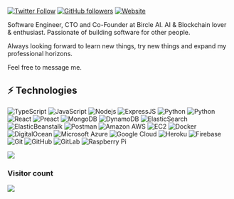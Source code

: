 
[![Twitter Follow](https://img.shields.io/twitter/follow/0xFpiantoni?style=social)](https://twitter.com/intent/follow?screen_name=0xFpiantoni) 
[![GitHub followers](https://img.shields.io/github/followers/fpiantoni?label=Follow&style=social)](https://github.com/fpiantoni) 
[![Website](https://img.shields.io/badge/BircleAI--green?style=social&logo=google%20chrome)](https://bircle.ai/) 

Software Engineer, CTO and Co-Founder at Bircle AI. AI & Blockchain lover & enthusiast.
Passionate of building software for other people. 

Always looking forward to learn new things, try new things and expand my professional horizons. 

Feel free to message me.

## ⚡ Technologies

![TypeScript](https://img.shields.io/badge/-TypeScript-007ACC?style=flat-square&logo=typescript)
![JavaScript](https://img.shields.io/badge/-JavaScript-black?style=flat-square&logo=javascript)
![Nodejs](https://img.shields.io/badge/-Nodejs-black?style=flat-square&logo=Node.js)
![ExpressJS](https://img.shields.io/badge/-Expressjs-black?style=flat-square&logo=Express.js)
![Python](https://img.shields.io/badge/-Python-black?style=flat-square&logo=Python)
![Python](https://img.shields.io/badge/-FastAPI-black?style=flat-square&logo=FastAPI)
![React](https://img.shields.io/badge/-React-black?style=flat-square&logo=react)
![Preact](https://img.shields.io/badge/-Preact-black?style=flat-square&logo=Preact)
![MongoDB](https://img.shields.io/badge/-MongoDB-black?style=flat-square&logo=mongodb)
![DynamoDB](https://img.shields.io/badge/-DynamoDB-black?style=flat-square&logo=dynamoDB)
![ElasticSearch](https://img.shields.io/badge/-ElasticSearch-005571?style=flat-square&logo=elasticsearch)
![ElasticBeanstalk](https://img.shields.io/badge/-ElasticBeanstalk-black?style=flat-square&logo=elasticbeanstalk)
![Postman](https://img.shields.io/badge/Postman-black?style=flat-square&logo=postman)
![Amazon AWS](https://img.shields.io/badge/Amazon%20AWS-232F3E?style=flat-square&logo=amazon-aws)
![EC2](https://img.shields.io/badge/-EC2-black?style=flat-square&logo=ec2)
![Docker](https://img.shields.io/badge/-Docker-black?style=flat-square&logo=docker)
![DigitalOcean](https://img.shields.io/badge/-Digital%20Ocean-darkblue?style=flat-square&logo=digitalocean)
![Microsoft Azure](https://img.shields.io/badge/Microsoft%20Azure-232F7E?style=flat-square&logo=microsoft-azure)
![Google Cloud](https://img.shields.io/badge/Google%20Cloud-black?style=flat-square&logo=google-cloud)
![Heroku](https://img.shields.io/badge/-Heroku-430098?style=flat-square&logo=heroku)
![Firebase](https://img.shields.io/badge/Firebase-black?style=flat-square&logo=firebase)
![Git](https://img.shields.io/badge/-Git-black?style=flat-square&logo=git)
![GitHub](https://img.shields.io/badge/-GitHub-181717?style=flat-square&logo=github)
![GitLab](https://img.shields.io/badge/-GitLab-FCA121?style=flat-square&logo=gitlab)
![Raspberry Pi](https://img.shields.io/badge/-Raspberry%20Pi-C51A4A?style=flat-square&logo=Raspberry-Pi)

<img src="https://github-readme-stats.vercel.app/api/top-langs/?username=fpiantoni&layout=compact&count_private=true&theme=gruvbox" />



### Visitor count
<img src="https://profile-counter.glitch.me/fpiantoni/count.svg" />

